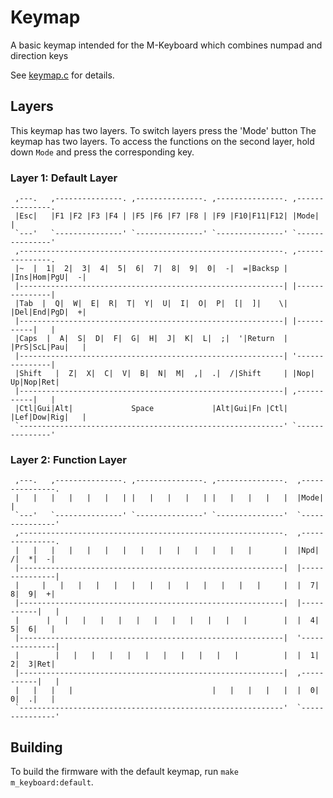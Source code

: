 # Keymap

A basic keymap intended for the M-Keyboard which combines numpad and direction keys

See [keymap.c](keymap.c) for details.

## Layers

This keymap has two layers.  To switch layers press the 'Mode' button
The keymap has two layers. To access the functions on the second layer, hold down `Mode` and press the corresponding key.

### Layer 1: Default Layer
     ,---.   ,---------------. ,---------------. ,---------------. ,---------------.
     |Esc|   |F1 |F2 |F3 |F4 | |F5 |F6 |F7 |F8 | |F9 |F10|F11|F12| |Mode|          |
     `---'   `---------------' `---------------' `---------------' `---------------'
     ,-----------------------------------------------------------. ,---------------.
     |~  |  1|  2|  3|  4|  5|  6|  7|  8|  9|  0|  -|  =|Backsp | |Ins|Hom|PgU|  -|
     |-----------------------------------------------------------| |---------------|
     |Tab  |  Q|  W|  E|  R|  T|  Y|  U|  I|  O|  P|  [|  ]|    \| |Del|End|PgD|  +|
     |-----------------------------------------------------------| |-----------|   |
     |Caps  |  A|  S|  D|  F|  G|  H|  J|  K|  L|  ;|  '|Return  | |PrS|ScL|Pau|   |
     |-----------------------------------------------------------| '---------------|
     |Shift   |  Z|  X|  C|  V|  B|  N|  M|  ,|  .|  /|Shift     | |Nop| Up|Nop|Ret|
     |-----------------------------------------------------------| ,-----------|   |
     |Ctl|Gui|Alt|             Space             |Alt|Gui|Fn |Ctl| |Lef|Dow|Rig|   |
     `-----------------------------------------------------------' `---------------'

### Layer 2: Function Layer
     ,---.   ,---------------. ,---------------. ,---------------.  ,---------------.
     |   |   |   |   |   |   | |   |   |   |   | |   |   |   |   |  |Mode|          |
     `---'   `---------------' `---------------' `---------------'  `---------------'
     ,-----------------------------------------------------------.  ,---------------.
     |   |   |   |   |   |   |   |   |   |   |   |   |   |       |  |Npd|  /|  *|  -|
     |-----------------------------------------------------------|  |---------------|
     |     |   |   |   |   |   |   |   |   |   |   |   |   |     |  |  7|  8|  9|  +|
     |-----------------------------------------------------------|  |-----------|   |
     |      |   |   |   |   |   |   |   |   |   |   |   |        |  |  4|  5|  6|   |
     |-----------------------------------------------------------|  '---------------|
     |        |   |   |   |   |   |   |   |   |   |   |          |  |  1|  2|  3|Ret|
     |-----------------------------------------------------------|  ,-----------|   |
     |   |   |   |                               |   |   |   |   |  |  0|  0|  .|   |
     `-----------------------------------------------------------'  `---------------'

## Building

To build the firmware with the default keymap, run `make m_keyboard:default`.
